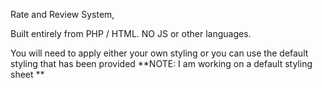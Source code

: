 Rate and Review System, 

Built entirely from PHP / HTML. NO JS or other languages. 

You will need to apply either your own styling or you can use the default styling that has been provided **NOTE: I am working on a default styling sheet **